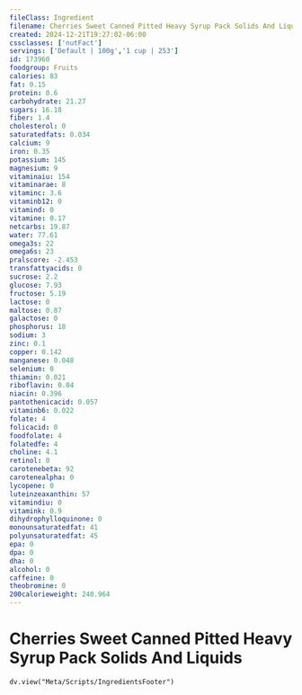 ```yaml
---
fileClass: Ingredient
filename: Cherries Sweet Canned Pitted Heavy Syrup Pack Solids And Liquids
created: 2024-12-21T19:27:02-06:00
cssclasses: ['nutFact']
servings: ['Default | 100g','1 cup | 253']
id: 173960
foodgroup: Fruits
calories: 83
fat: 0.15
protein: 0.6
carbohydrate: 21.27
sugars: 16.18
fiber: 1.4
cholesterol: 0
saturatedfats: 0.034
calcium: 9
iron: 0.35
potassium: 145
magnesium: 9
vitaminaiu: 154
vitaminarae: 8
vitaminc: 3.6
vitaminb12: 0
vitamind: 0
vitamine: 0.17
netcarbs: 19.87
water: 77.61
omega3s: 22
omega6s: 23
pralscore: -2.453
transfattyacids: 0
sucrose: 2.2
glucose: 7.93
fructose: 5.19
lactose: 0
maltose: 0.87
galactose: 0
phosphorus: 18
sodium: 3
zinc: 0.1
copper: 0.142
manganese: 0.048
selenium: 0
thiamin: 0.021
riboflavin: 0.04
niacin: 0.396
pantothenicacid: 0.057
vitaminb6: 0.022
folate: 4
folicacid: 0
foodfolate: 4
folatedfe: 4
choline: 4.1
retinol: 0
carotenebeta: 92
carotenealpha: 0
lycopene: 0
luteinzeaxanthin: 57
vitamindiu: 0
vitamink: 0.9
dihydrophylloquinone: 0
monounsaturatedfat: 41
polyunsaturatedfat: 45
epa: 0
dpa: 0
dha: 0
alcohol: 0
caffeine: 0
theobromine: 0
200calorieweight: 240.964
---
```


# Cherries Sweet Canned Pitted Heavy Syrup Pack Solids And Liquids

```dataviewjs
dv.view("Meta/Scripts/IngredientsFooter")
```